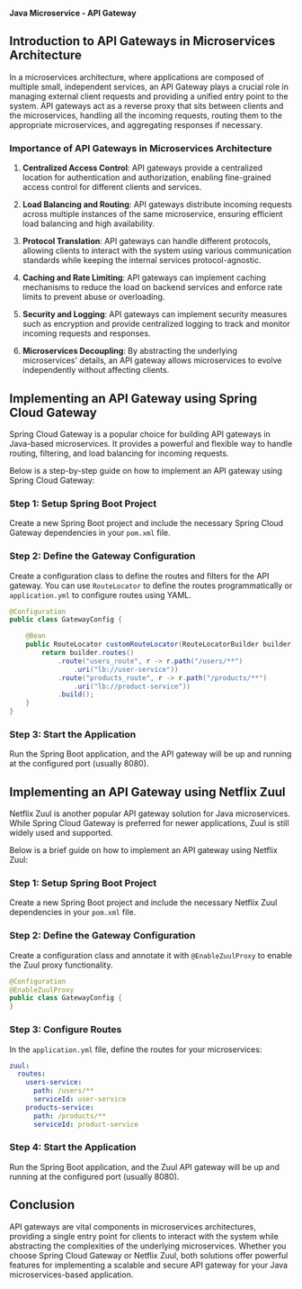 **Java Microservice - API Gateway**

## Introduction to API Gateways in Microservices Architecture

In a microservices architecture, where applications are composed of multiple small, independent services, an API Gateway plays a crucial role in managing external client requests and providing a unified entry point to the system. API gateways act as a reverse proxy that sits between clients and the microservices, handling all the incoming requests, routing them to the appropriate microservices, and aggregating responses if necessary.

### Importance of API Gateways in Microservices Architecture

1. **Centralized Access Control**: API gateways provide a centralized location for authentication and authorization, enabling fine-grained access control for different clients and services.

2. **Load Balancing and Routing**: API gateways distribute incoming requests across multiple instances of the same microservice, ensuring efficient load balancing and high availability.

3. **Protocol Translation**: API gateways can handle different protocols, allowing clients to interact with the system using various communication standards while keeping the internal services protocol-agnostic.

4. **Caching and Rate Limiting**: API gateways can implement caching mechanisms to reduce the load on backend services and enforce rate limits to prevent abuse or overloading.

5. **Security and Logging**: API gateways can implement security measures such as encryption and provide centralized logging to track and monitor incoming requests and responses.

6. **Microservices Decoupling**: By abstracting the underlying microservices' details, an API gateway allows microservices to evolve independently without affecting clients.

## Implementing an API Gateway using Spring Cloud Gateway

Spring Cloud Gateway is a popular choice for building API gateways in Java-based microservices. It provides a powerful and flexible way to handle routing, filtering, and load balancing for incoming requests.

Below is a step-by-step guide on how to implement an API gateway using Spring Cloud Gateway:

### Step 1: Setup Spring Boot Project

Create a new Spring Boot project and include the necessary Spring Cloud Gateway dependencies in your `pom.xml` file.

### Step 2: Define the Gateway Configuration

Create a configuration class to define the routes and filters for the API gateway. You can use `RouteLocator` to define the routes programmatically or `application.yml` to configure routes using YAML.

```java
@Configuration
public class GatewayConfig {

    @Bean
    public RouteLocator customRouteLocator(RouteLocatorBuilder builder) {
        return builder.routes()
            .route("users_route", r -> r.path("/users/**")
                .uri("lb://user-service"))
            .route("products_route", r -> r.path("/products/**")
                .uri("lb://product-service"))
            .build();
    }
}
```

### Step 3: Start the Application

Run the Spring Boot application, and the API gateway will be up and running at the configured port (usually 8080).

## Implementing an API Gateway using Netflix Zuul

Netflix Zuul is another popular API gateway solution for Java microservices. While Spring Cloud Gateway is preferred for newer applications, Zuul is still widely used and supported.

Below is a brief guide on how to implement an API gateway using Netflix Zuul:

### Step 1: Setup Spring Boot Project

Create a new Spring Boot project and include the necessary Netflix Zuul dependencies in your `pom.xml` file.

### Step 2: Define the Gateway Configuration

Create a configuration class and annotate it with `@EnableZuulProxy` to enable the Zuul proxy functionality.

```java
@Configuration
@EnableZuulProxy
public class GatewayConfig {
}
```

### Step 3: Configure Routes

In the `application.yml` file, define the routes for your microservices:

```yaml
zuul:
  routes:
    users-service:
      path: /users/**
      serviceId: user-service
    products-service:
      path: /products/**
      serviceId: product-service
```

### Step 4: Start the Application

Run the Spring Boot application, and the Zuul API gateway will be up and running at the configured port (usually 8080).

## Conclusion

API gateways are vital components in microservices architectures, providing a single entry point for clients to interact with the system while abstracting the complexities of the underlying microservices. Whether you choose Spring Cloud Gateway or Netflix Zuul, both solutions offer powerful features for implementing a scalable and secure API gateway for your Java microservices-based application.